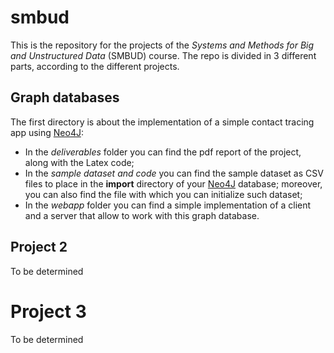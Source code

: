 # smbud
This is the repository for the projects of the *Systems and Methods for Big and Unstructured Data* (SMBUD) course. The repo is divided in 3 different parts, according to the different projects.

## Graph databases
The first directory is about the implementation of a simple contact tracing app using [Neo4J](https://neo4j.com/):
- In the *deliverables* folder you can find the pdf report of the project, along with the Latex code;
- In the *sample dataset and code* you can find the sample dataset as CSV files to place in the **import** directory of your [Neo4J](https://neo4j.com/) database; moreover, you can also find the file with which you can initialize such dataset;
- In the *webapp* folder you can find a simple implementation of a client and a server that allow to work with this graph database.

## Project 2
To be determined

# Project 3
To be determined
